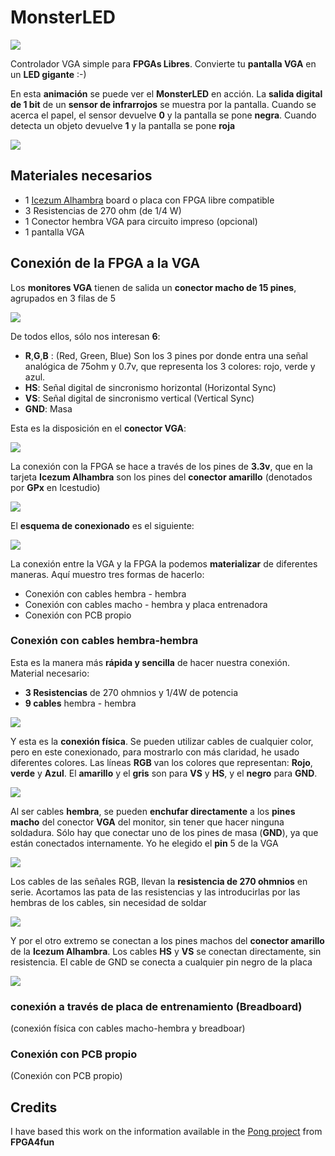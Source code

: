 # MonsterLED

![](/home/obijuan/develop/MonsterLED/wiki/MonsterLED-01.jpg)

Controlador VGA simple para **FPGAs Libres**. Convierte tu **pantalla VGA** en un **LED gigante** :-)

En esta **animación** se puede ver el **MonsterLED** en acción. La **salida digital de 1 bit** de un **sensor de infrarrojos** se muestra por la pantalla. Cuando se acerca el papel, el sensor devuelve **0** y la pantalla se pone **negra**. Cuando detecta un objeto devuelve **1** y la pantalla se pone **roja**

![](../wiki/MonsterLED-02.gif)

## Materiales necesarios

* 1 [Icezum Alhambra](https://github.com/FPGAwars/icezum/wiki) board o placa con FPGA libre compatible
* 3 Resistencias de 270 ohm (de 1/4 W)
* 1 Conector hembra VGA para circuito impreso (opcional)
* 1 pantalla VGA

## Conexión de la FPGA a la VGA

Los **monitores VGA** tienen de salida un **conector macho de 15 pines**, agrupados en 3 filas de 5

![](../wiki/vga_connector-02.jpg)

De todos ellos, sólo nos interesan **6**:

* **R**,**G**,**B** : (Red, Green, Blue) Son los 3 pines por donde entra una señal analógica de 75ohm y 0.7v, que representa los 3 colores: rojo, verde y azul.
* **HS**: Señal digital de sincronismo horizontal (Horizontal Sync)
* **VS**: Señal digital de sincronismo vertical (Vertical Sync)
* **GND**: Masa

Esta es la disposición en el **conector VGA**:

![](../wiki/vga_connector-01.png)

La conexión con la FPGA se hace a través de los pines de **3.3v**, que en la tarjeta **Icezum Alhambra** son los pines del **conector amarillo** (denotados por **GPx** en Icestudio)

![](../wiki/vga-FPGA-conexion-02.png)

El **esquema de conexionado** es el siguiente:

![](../wiki/vga-FPGA-conexion.png)

La conexión entre la VGA y la FPGA la podemos **materializar** de diferentes maneras. Aquí muestro tres formas de hacerlo:

* Conexión con cables hembra - hembra
* Conexión con cables macho - hembra y placa entrenadora
* Conexión con PCB propio

### Conexión con cables hembra-hembra

Esta es la manera más **rápida y sencilla** de hacer nuestra conexión. Material necesario:

* **3 Resistencias** de 270 ohmnios y 1/4W de potencia
* **9 cables** hembra - hembra

![](../wiki/vga-FPGA-conexion-03.png)

Y esta es la **conexión física**. Se pueden utilizar cables de cualquier color, pero en este conexionado, para mostrarlo con más claridad, he usado diferentes colores. Las líneas **RGB** van los colores que representan: **Rojo**, **verde** y **Azul**. El **amarillo** y el **gris** son para **VS** y **HS**, y el **negro** para **GND**.

![](../wiki/vga-FPGA-conexion-04.jpg)

Al ser cables **hembra**, se pueden **enchufar directamente** a los **pines macho** del conector **VGA** del monitor, sin tener que hacer ninguna soldadura. Sólo hay que conectar uno de los pines de masa (**GND**), ya que están conectados internamente. Yo he elegido el **pin** 5 de la VGA

![](../wiki/vga-FPGA-conexion-05.jpg)

Los cables de las señales RGB, llevan la **resistencia de 270 ohmnios** en serie. Acortamos las pata de las resistencias y las introducirlas por las hembras de los cables, sin necesidad de soldar

![](../wiki/vga-FPGA-conexion-06.jpg)

Y por el otro extremo se conectan a los pines machos del **conector amarillo** de la **Icezum Alhambra**.  Los cables **HS** y **VS** se conectan directamente, sin resistencia. El cable de GND se conecta a cualquier pin negro de la placa

![](../wiki/vga-FPGA-conexion-07.jpg)

### conexión a través de placa de entrenamiento (Breadboard)

(conexión física con cables macho-hembra y breadboar)

### Conexión con PCB propio

(Conexión con PCB propio)  


## Credits
I have based this work on the information available in the [Pong project](http://www.fpga4fun.com/PongGame.html) from **FPGA4fun**
